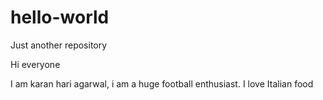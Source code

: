 # hello-world
Just another repository


Hi everyone

I am karan hari agarwal, i am a huge football enthusiast.
I love Italian food
